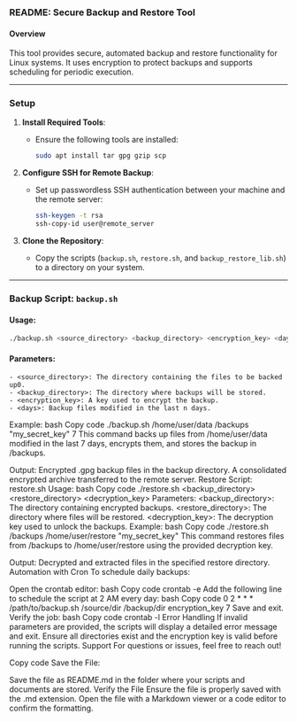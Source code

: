 ### **README: Secure Backup and Restore Tool**

#### **Overview**
This tool provides secure, automated backup and restore functionality for Linux systems. It uses encryption to protect backups and supports scheduling for periodic execution.

---

### **Setup**

1. **Install Required Tools**:
   - Ensure the following tools are installed:  
     ```bash
     sudo apt install tar gpg gzip scp
     ```

2. **Configure SSH for Remote Backup**:
   - Set up passwordless SSH authentication between your machine and the remote server:
     ```bash
     ssh-keygen -t rsa
     ssh-copy-id user@remote_server
     ```

3. **Clone the Repository**:
   - Copy the scripts (`backup.sh`, `restore.sh`, and `backup_restore_lib.sh`) to a directory on your system.

---

### **Backup Script: `backup.sh`**

#### **Usage**:
```bash
./backup.sh <source_directory> <backup_directory> <encryption_key> <days>
```


#### **Parameters**:
	- <source_directory>: The directory containing the files to be backed up0.
	- <backup_directory>: The directory where backups will be stored.
	- <encryption_key>: A key used to encrypt the backup.
	- <days>: Backup files modified in the last n days.
Example:
bash
Copy code
./backup.sh /home/user/data /backups "my_secret_key" 7
This command backs up files from /home/user/data modified in the last 7 days, encrypts them, and stores the backup in /backups.

Output:
Encrypted .gpg backup files in the backup directory.
A consolidated encrypted archive transferred to the remote server.
Restore Script: restore.sh
Usage:
bash
Copy code
./restore.sh <backup_directory> <restore_directory> <decryption_key>
Parameters:
<backup_directory>: The directory containing encrypted backups.
<restore_directory>: The directory where files will be restored.
<decryption_key>: The decryption key used to unlock the backups.
Example:
bash
Copy code
./restore.sh /backups /home/user/restore "my_secret_key"
This command restores files from /backups to /home/user/restore using the provided decryption key.

Output:
Decrypted and extracted files in the specified restore directory.
Automation with Cron
To schedule daily backups:

Open the crontab editor:
bash
Copy code
crontab -e
Add the following line to schedule the script at 2 AM every day:
bash
Copy code
0 2 * * * /path/to/backup.sh /source/dir /backup/dir encryption_key 7
Save and exit. Verify the job:
bash
Copy code
crontab -l
Error Handling
If invalid parameters are provided, the scripts will display a detailed error message and exit.
Ensure all directories exist and the encryption key is valid before running the scripts.
Support
For questions or issues, feel free to reach out!

Copy code
Save the File:

Save the file as README.md in the folder where your scripts and documents are stored.
Verify the File
Ensure the file is properly saved with the .md extension.
Open the file with a Markdown viewer or a code editor to confirm the formatting.

